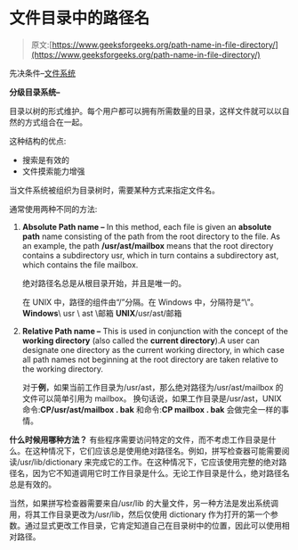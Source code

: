 # 文件目录中的路径名

> 原文:[https://www.geeksforgeeks.org/path-name-in-file-directory/](https://www.geeksforgeeks.org/path-name-in-file-directory/)

先决条件–[文件系统](https://www.geeksforgeeks.org/file-system-operating-systems/)

**分级目录系统–**

目录以树的形式维护。每个用户都可以拥有所需数量的目录，这样文件就可以以自然的方式组合在一起。

这种结构的优点:

*   搜索是有效的
*   文件摸索能力增强

当文件系统被组织为目录树时，需要某种方式来指定文件名。

通常使用两种不同的方法:

1.  **Absolute Path name –** In this method, each file is given an **absolute path** name consisting of the path from the root directory to the file. As an example, the path **/usr/ast/mailbox** means that the root directory contains a subdirectory usr, which in turn contains a subdirectory ast, which contains the file mailbox.

    绝对路径名总是从根目录开始，并且是唯一的。

    在 UNIX 中，路径的组件由“/”分隔。在 Windows 中，分隔符是“\”。
    **Windows**\ usr \ ast \邮箱
    **UNIX**/usr/ast/邮箱

2.  **Relative Path name –** This is used in conjunction with the concept of the **working directory** (also called the **current directory**).A user can designate one directory as the current working directory, in which case all path names not beginning at the root directory are taken relative to the working directory.

    对于**例**，如果当前工作目录为/usr/ast，那么绝对路径为/usr/ast/mailbox 的文件可以简单引用为 mailbox。
    换句话说，如果工作目录是/usr/ast，UNIX
    命令:**CP/usr/ast/mailbox . bak**
    和命令:**CP mailbox . bak**
    会做完全一样的事情。

**什么时候用哪种方法？**
有些程序需要访问特定的文件，而不考虑工作目录是什么。在这种情况下，它们应该总是使用绝对路径名。例如，拼写检查器可能需要阅读/usr/lib/dictionary 来完成它的工作。在这种情况下，它应该使用完整的绝对路径名，因为它不知道调用它时工作目录是什么。无论工作目录是什么，绝对路径名总是有效的。

当然，如果拼写检查器需要来自/usr/lib 的大量文件，另一种方法是发出系统调用，将其工作目录更改为/usr/lib，然后仅使用 dictionary 作为打开的第一个参数。通过显式更改工作目录，它肯定知道自己在目录树中的位置，因此可以使用相对路径。
